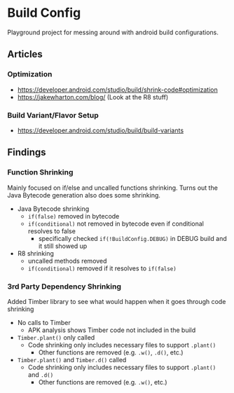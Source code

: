 # Build Config

Playground project for messing around with android build configurations.

## Articles
### Optimization
- https://developer.android.com/studio/build/shrink-code#optimization
- https://jakewharton.com/blog/ (Look at the R8 stuff)
### Build Variant/Flavor Setup
- https://developer.android.com/studio/build/build-variants

## Findings

### Function Shrinking
Mainly focused on if/else and uncalled functions shrinking. Turns out the Java Bytecode generation also does some shrinking.

- Java Bytecode shrinking
    - `if(false)` removed in bytecode
    - `if(conditional)` not removed in bytecode even if conditional resolves to false
        - specifically checked `if(!BuildConfig.DEBUG)` in DEBUG build and it still showed up
- R8 shrinking
    - uncalled methods removed
    - `if(conditional)` removed if it resolves to `if(false)`

### 3rd Party Dependency Shrinking
Added Timber library to see what would happen when it goes through code shrinking

- No calls to Timber
    - APK analysis shows Timber code not included in the build
- `Timber.plant()` only called
    - Code shrinking only includes necessary files to support `.plant()`
        - Other functions are removed (e.g. `.w()`, `.d()`, etc.)
- `Timber.plant()` and `Timber.d()` called
    - Code shrinking only includes necessary files to support `.plant()` and `.d()`
        - Other functions are removed (e.g. `.w()`, etc.)